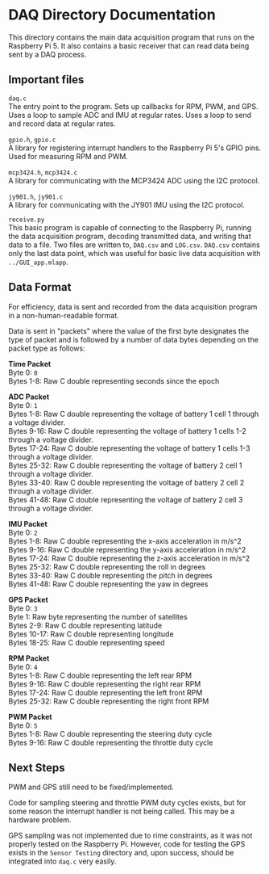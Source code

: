 # DAQ Directory Documentation
This directory contains the main data acquisition program that runs on the Raspberry Pi 5.
It also contains a basic receiver that can read data being sent by a DAQ process.

## Important files
`daq.c`  
The entry point to the program.
Sets up callbacks for RPM, PWM, and GPS.
Uses a loop to sample ADC and IMU at regular rates.
Uses a loop to send and record data at regular rates.

`gpio.h`, `gpio.c`  
A library for registering interrupt handlers to the Raspberry Pi 5's GPIO pins.
Used for measuring RPM and PWM.

`mcp3424.h`, `mcp3424.c`  
A library for communicating with the MCP3424 ADC using the I2C protocol.

`jy901.h`, `jy901.c`  
A library for communicating with the JY901 IMU using the I2C protocol.

`receive.py`  
This basic program is capable of connecting to the Raspberry Pi, running the data acquisition program, decoding transmitted data, and writing that data to a file.
Two files are written to, `DAQ.csv` and `LOG.csv`.
`DAQ.csv` contains only the last data point, which was useful for basic live data acquisition with `../GUI_app.mlapp`.

## Data Format
For efficiency, data is sent and recorded from the data acquisition program in a non-human-readable format.

Data is sent in "packets" where the value of the first byte designates the type of packet and is followed by a number of data bytes depending on the packet type as follows:

**Time Packet**  
Byte 0: `0`  
Bytes 1-8: Raw C double representing seconds since the epoch

**ADC Packet**  
Byte 0: `1`  
Bytes 1-8: Raw C double representing the voltage of battery 1 cell 1 through a voltage divider.  
Bytes 9-16: Raw C double representing the voltage of battery 1 cells 1-2 through a voltage divider.  
Bytes 17-24: Raw C double representing the voltage of battery 1 cells 1-3 through a voltage divider.  
Bytes 25-32: Raw C double representing the voltage of battery 2 cell 1 through a voltage divider.  
Bytes 33-40: Raw C double representing the voltage of battery 2 cell 2 through a voltage divider.  
Bytes 41-48: Raw C double representing the voltage of battery 2 cell 3 through a voltage divider.

**IMU Packet**  
Byte 0: `2`  
Bytes 1-8: Raw C double representing the x-axis acceleration in m/s^2  
Bytes 9-16: Raw C double representing the y-axis acceleration in m/s^2  
Bytes 17-24: Raw C double representing the z-axis acceleration in m/s^2  
Bytes 25-32: Raw C double representing the roll in degrees  
Bytes 33-40: Raw C double representing the pitch in degrees  
Bytes 41-48: Raw C double representing the yaw in degrees 

**GPS Packet**  
Byte 0: `3`  
Byte 1: Raw byte representing the number of satellites  
Bytes 2-9: Raw C double representing latitude  
Bytes 10-17: Raw C double representing longitude  
Bytes 18-25: Raw C double representing speed

**RPM Packet**  
Byte 0: `4`  
Bytes 1-8: Raw C double representing the left rear RPM  
Bytes 9-16: Raw C double representing the right rear RPM  
Bytes 17-24: Raw C double representing the left front RPM  
Bytes 25-32: Raw C double representing the right front RPM

**PWM Packet**  
Byte 0: `5`  
Bytes 1-8: Raw C double representing the steering duty cycle  
Bytes 9-16: Raw C double representing the throttle duty cycle

## Next Steps
PWM and GPS still need to be fixed/implemented.

Code for sampling steering and throttle PWM duty cycles exists, but for some reason the interrupt handler is not being called. This may be a hardware problem.

GPS sampling was not implemented due to rime constraints, as it was not properly tested on the Raspberry Pi. However, code for testing the GPS exists in the `Sensor Testing` directory and, upon success, should be integrated into `daq.c` very easily.
